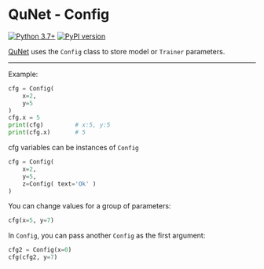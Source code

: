 # QuNet - Config

[![Python 3.7+](https://img.shields.io/badge/python-3.7+-blue.svg)](https://www.python.org/downloads/release/python-370/)
[![PyPI version](https://badge.fury.io/py/torchinfo.svg)](https://badge.fury.io/py/torchinfo)

[QuNet](README.md)  uses the `Config` class to store model or `Trainer` parameters.

<hr>

Example:
```python        
cfg = Config(
    x=2, 
    y=5
)
cfg.x = 5
print(cfg)         # x:5, y:5
print(cfg.x)       # 5
```
cfg variables can be instances of `Config`
```python
cfg = Config(
    x=2, 
    y=5,
    z=Config( text='Ok' )
)
```
You can change values for a group of parameters:
```python
cfg(x=5, y=7)
```
In `Config`, you can pass another `Config` as the first argument:
```python
cfg2 = Config(x=0)
cfg(cfg2, y=7)
```
